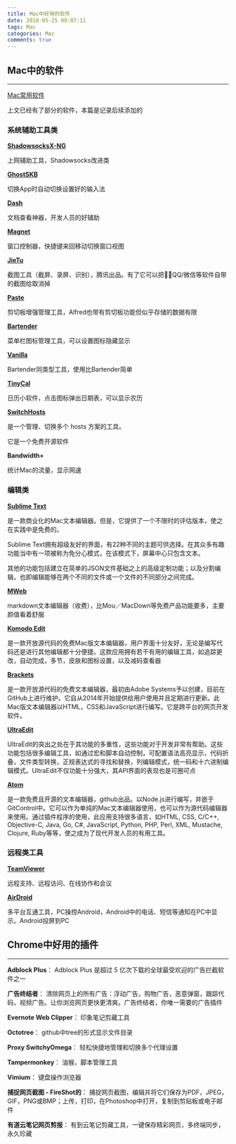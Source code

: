 ```yaml
---
title: Mac中好用的软件
date: 2018-05-25 09:07:11
tags: Mac
categories: Mac
comments: true
---
```


## Mac中的软件

-------

[Mac常用软件](https://hadronw.com/2017/06-11/Mac%E5%B8%B8%E7%94%A8%E8%BD%AF%E4%BB%B6/)

上文已经有了部分的软件，本篇是记录后续添加的


### 系统辅助工具类


**[ShadowsocksX-NG](https://github.com/shadowsocks/ShadowsocksX-NG/releases)**

<!--more-->

上网辅助工具，Shadowsocks改进类

**[GhostSKB](https://github.com/dingmingxin/GhostSKB)**

切换App时自动切换设置好的输入法

**[Dash](https://kapeli.com/dash)**

文档查看神器，开发人员的好辅助

**[Magnet](http://magnet.crowdcafe.com/)**

窗口控制器，快捷键来回移动切换窗口视图

**[JieTu](http://jietu.qq.com/)**

截图工具（截屏、录屏、识别），腾讯出品。有了它可以把QQ/微信等软件自带的截图给取消掉

**[Paste](https://pasteapp.me/)**

剪切板增强管理工具，Alfred也带有剪切板功能但似乎存储的数据有限

**[Bartender](https://www.macbartender.com/)**

菜单栏图标管理工具，可以设置图标隐藏显示

**[Vanilla](https://matthewpalmer.net/vanilla/)**

Bartender同类型工具，使用比Bartender简单

**[TinyCal](https://plumamazing.com/product/tinycal/)**

日历小软件，点击图标弹出日期表，可以显示农历

**[SwitchHosts](https://oldj.github.io/SwitchHosts/#cn)**

是一个管理、切换多个 hosts 方案的工具。

它是一个免费开源软件

**Bandwidth+**

统计Mac的流量，显示网速


### 编辑类

**[Sublime Text](https://www.sublimetext.com/)**

是一款商业化的Mac文本编辑器。但是，它提供了一个不限时的评估版本，使之在实践中是免费的。

Sublime Text拥有超级友好的界面，有22种不同的主题可供选择。在其众多有趣功能当中有一项被称为免分心模式，在该模式下，屏幕中心只包含文本。

其他的功能包括建立在简单的JSON文件基础之上的高级定制功能；以及分割编辑，也即编辑能够在两个不同的文件或一个文件的不同部分之间完成。

**[MWeb](http://zh.mweb.im/)**

markdown文本编辑器（收费），比Mou／MacDown等免费产品功能要多，主要颜值看着舒服

**[Komodo Edit](https://www.activestate.com/komodo-edit)**

是一款开放源代码的免费Mac版文本编辑器，用户界面十分友好，无论是编写代码还是进行其他编辑都十分便捷。这款应用拥有若干有用的编辑工具，如追踪更改，自动完成，多节，皮肤和图标设置，以及减码查看器

**[Brackets](http://brackets.io/)**

是一款开放源代码的免费文本编辑器，最初由Adobe Systems予以创建，目前在GitHub上进行维护。它自从2014年开始提供给用户使用并且定期进行更新。此Mac版文本编辑器以HTML，CSS和JavaScript进行编写。它是跨平台的网页开发软件。

**[UltraEdit](http://www.ultraedit.cn/)**

UltraEdit的突出之处在于其功能的多重性，这些功能对于开发非常有帮助。这些功能包括很多编辑工具，如通过宏和脚本自动控制，可配置语法高亮显示，代码折叠，文件类型转换，正规表达式的寻找和替换，列编辑模式，统一码和十六进制编辑模式。UltraEdit不仅功能十分强大，其API界面的表现也是可圈可点

**[Atom](https://atom.io/)**

是一款免费且开源的文本编辑器，github出品。以Node.js进行编写，并嵌于GitControl中。它可以作为单纯的Mac文本编辑器使用，也可以作为源代码编辑器来使用。通过插件程序的使用，此应用支持很多语言，如HTML, CSS, C/C++, Objective-C, Java, Go, C#, JavaScript, Python, PHP, Perl, XML, Mustache, Clojure, Ruby等等，使之成为了现代开发人员的有用工具。


### 远程类工具

**[TeamViewer](https://www.teamviewer.com/zhcn/)**

远程支持、远程访问、在线协作和会议


**[AirDroid](https://www.airdroid.com/zh-cn/get.html)**

多平台互通工具，PC操控Android，Android中的电话、短信等通知在PC中显示。Android投屏到PC


## Chrome中好用的插件

-------

**Adblock Plus**：  Adblock Plus 是超过 5 亿次下载的全球最受欢迎的广告拦截软件之一

**广告终结者**： 清除网页上的所有广告：浮动广告，购物广告，恶意弹窗，跟踪代码，视频广告。让你浏览网页更快更清爽。广告终结者，你唯一需要的广告插件

**Evernote Web Clipper**： 印象笔记剪藏工具

**Octotree**： github中tree的形式显示文件目录

**Proxy SwitchyOmega**： 轻松快捷地管理和切换多个代理设置

**Tampermonkey**： 油猴，脚本管理工具

**Vimium**： 键盘操作浏览器

**捕捉网页截图 - FireShot的**： 捕捉网页截图，编辑并将它们保存为PDF，JPEG，GIF，PNG或BMP；上传，打印，在Photoshop中打开，复制到剪贴板或电子邮件


**有道云笔记网页剪报**： 有到云笔记剪藏工具，一键保存精彩网页，多终端同步，永久珍藏




